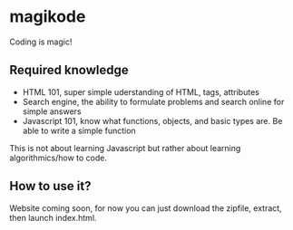 magikode
========

Coding is magic!

## Required knowledge

 * HTML 101, super simple uderstanding of HTML, tags, attributes
 * Search engine, the ability to formulate problems and search online for simple answers
 * Javascript 101, know what functions, objects, and basic types are. Be able to write a simple function

This is not about learning Javascript but rather about learning algorithmics/how to code.

## How to use it?

Website coming soon, for now you can just download the zipfile, extract, then launch index.html.
